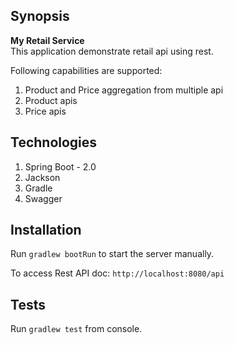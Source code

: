 ## Synopsis

**My Retail Service**   
This application demonstrate retail api using rest.

Following capabilities are supported:

1. Product and Price aggregation from multiple api
2. Product apis
3. Price apis

## Technologies

1. Spring Boot - 2.0
2. Jackson
3. Gradle
4. Swagger

## Installation

Run `gradlew bootRun` to start the server manually.

To access Rest API doc: `http://localhost:8080/api`
 
## Tests

Run `gradlew test` from console.


